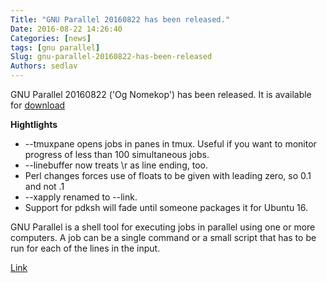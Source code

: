 ```yaml
---
Title: "GNU Parallel 20160822 has been released."
Date: 2016-08-22 14:26:40
Categories: [news]
tags: [gnu parallel]
Slug: gnu-parallel-20160822-has-been-released
Authors: sedlav
---
```


GNU Parallel 20160822 ('Og Nomekop') has been released. It is available for [download](http://ftpmirror.gnu.org/parallel/)

**Hightlights**

* --tmuxpane opens jobs in panes in tmux. Useful if you want to monitor progress of less than 100 simultaneous jobs.
* --linebuffer now treats \r as line ending, too.
* Perl changes forces use of floats to be given with leading zero, so 0.1 and not .1
* --xapply renamed to --link.
* Support for pdksh will fade until someone packages it for Ubuntu 16.

GNU Parallel is a shell tool for executing jobs in parallel using one or more computers. A job can be a single command or a small script that has to be run for each of the lines in the input.

[Link](http://savannah.gnu.org/forum/forum.php?forum_id=8658)
